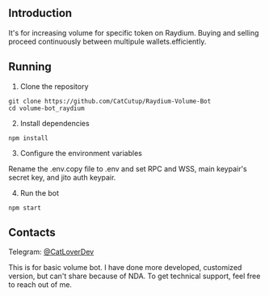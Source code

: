 ## Introduction

It's for increasing volume for specific token on Raydium. Buying and selling proceed continuously between multipule wallets.efficiently.



## Running
1. Clone the repository
```
git clone https://github.com/CatCutup/Raydium-Volume-Bot
cd volume-bot_raydium
```
2. Install dependencies
```
npm install
```
3. Configure the environment variables

Rename the .env.copy file to .env and set RPC and WSS, main keypair's secret key, and jito auth keypair.

4. Run the bot

```
npm start
```


## Contacts



Telegram: [@CatLoverDev](https://t.me/CatLoverDev)


This is for basic volume bot. I have done more developed, customized version, but can't share because of NDA. To get technical support, feel free to reach out of me.